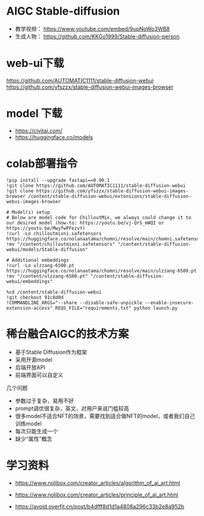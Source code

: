 <!--
 * @Author: yqq
 * @Email: youngqqcn@gmail.com
 * @Date: 2023-02-23 11:41:27
 * @Description: file content
-->


# AIGC  Stable-diffusion

- 教学视频： https://www.youtube.com/embed/9upNoWo3WB8
- 生成人物： https://github.com/KKGo1999/Stable-diffusion-person


# web-ui下载

https://github.com/AUTOMATIC1111/stable-diffusion-webui
https://github.com/yfszzx/stable-diffusion-webui-images-browser

# model 下载

- https://civitai.com/
- https://huggingface.co/models



# colab部署指令

```shell
!pip install --upgrade fastapi==0.90.1
!git clone https://github.com/AUTOMATIC1111/stable-diffusion-webui
!git clone https://github.com/yfszzx/stable-diffusion-webui-images-browser /content/stable-diffusion-webui/extensions/stable-diffusion-webui-images-browser

# Model(s) setup
# Below are model code for ChilloutMix, we always could change it to our desired model (how-to: https://youtu.be/vj-QrS_mWQI or https://youtu.be/MwyfwPFezvY)
!curl -Lo chilloutmixni.safetensors https://huggingface.co/nolanaatama/chomni/resolve/main/chomni.safetensors
!mv "/content/chilloutmixni.safetensors" "/content/stable-diffusion-webui/models/Stable-diffusion"

# Additional embeddings
!curl -Lo ulzzang-6500.pt https://huggingface.co/nolanaatama/chomni/resolve/main/ulzzang-6500.pt
!mv "/content/ulzzang-6500.pt" "/content/stable-diffusion-webui/embeddings"

%cd /content/stable-diffusion-webui
!git checkout 91c8d0d
!COMMANDLINE_ARGS="--share --disable-safe-unpickle --enable-insecure-extension-access" REQS_FILE="requirements.txt" python launch.py
```



# 稀台融合AIGC的技术方案

- 基于Stable Diffusion作为框架
- 采用开源model
- 后端开放API
- 前端界面可以自定义

几个问题

- 参数过于复杂，易用不好
- prompt调优很复杂，英文，对用户来说门槛较高
- 很多model不适合NFT的场景，需要找到适合做NFT的model，或者我们自己训练model
- 每次只能生成一个
- 缺少“属性”概念


# 学习资料

- https://www.nolibox.com/creator_articles/algorithm_of_ai_art.html

- https://www.nolibox.com/creator_articles/principle_of_ai_art.html

- https://avoid.overfit.cn/post/b4dfff8d1d1a4808a296c33b2e8a952b



